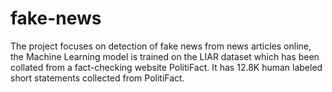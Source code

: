# fake-news
The project focuses on detection of fake news from news articles online, the Machine Learning  model is trained on the LIAR dataset which has been collated from a fact-checking website  PolitiFact. It has 12.8K human labeled short statements collected from PolitiFact.
